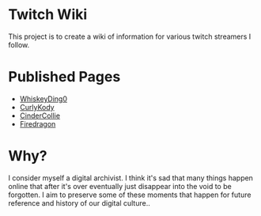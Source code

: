 # Twitch Wiki
This project is to create a wiki of information for various twitch streamers I follow.

# Published Pages
- [WhiskeyDing0](https://sc-idevops.github.io/twitchwiki/whiskeyding0)
- [CurlyKody](https://sc-idevops.github.io/twitchwiki/curlykody/)
- [CinderCollie](https://sc-idevops.github.io/twitchwiki/cindercollie)
- [Firedragon](https://sc-idevops.github.io/twitchwiki/firedragon)

# Why?
I consider myself a digital archivist. I think it's sad that many things happen online that after it's over eventually just disappear into the void to be forgotten. I aim to preserve some of these moments that happen for future reference and history of our digital culture..
